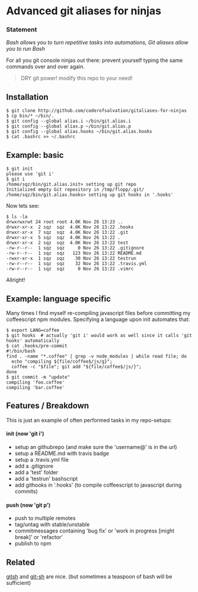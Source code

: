 Advanced git aliases for ninjas
===============================

### Statement ###

*Bash allows you to turn repetitive tasks into automations, Git aliases allow you to run Bash*

For all you git console ninjas out there: prevent yourself typing the same commands over and over again.

> DRY git power! modify this repo to your need!

## Installation

    $ git clone http://github.com/coderofsalvation/gitaliases-for-ninjas
    $ cp bin/* ~/bin/.
    $ git config --global alias.i ~/bin/git.alias.i
    $ git config --global alias.p ~/bin/git.alias.p
    $ git config --global alias.hooks ~/bin/git.alias.hooks
    $ cat .bashrc >> ~/.bashrc

## Example: basic

    $ git init
    please use 'git i'
    $ git i
    /home/sqz/bin/git.alias.init> setting up git repo 
    Initialized empty Git repository in /tmp/flopp/.git/
    /home/sqz/bin/git.alias.hooks> setting up git hooks in '.hooks'

Now lets see:    

    $ ls -la
    drwxrwxrwt 24 root root 4.0K Nov 26 13:23 ..
    drwxr-xr-x  2 sqz  sqz  4.0K Nov 26 13:22 .hooks
    drwxr-xr-x  7 sqz  sqz  4.0K Nov 26 13:22 .git
    drwxr-xr-x  5 sqz  sqz  4.0K Nov 26 13:22 .
    drwxr-xr-x  2 sqz  sqz  4.0K Nov 26 13:22 test
    -rw-r--r--  1 sqz  sqz     0 Nov 26 13:22 .gitignore
    -rw-r--r--  1 sqz  sqz   123 Nov 26 13:22 README.md
    -rwxr-xr-x  1 sqz  sqz    30 Nov 26 13:22 testrun
    -rw-r--r--  1 sqz  sqz    32 Nov 26 13:22 .travis.yml
    -rw-r--r--  1 sqz  sqz     0 Nov 26 13:22 .vimrc

Allright!

## Example: language specific

Many times I find myself re-compiling javascript files before committing my coffeescript npm modules.
Specifying a language upon init automates that:

    $ export LANG=coffee
    $ git hooks  # actually 'git i' would work as well since it calls 'git hooks' automatically 
    $ cat .hooks/pre-commit 
    #!/bin/bash
    find . -name "*.coffee" | grep -v node_modules | while read file; do
      echo "compiling ${file/coffee$/js/g}";
      coffee -c "$file"; git add "${file/coffee$/js/}";
    done
    $ git commit -m "update"
    compiling 'foo.coffee'
    compiling 'bar.coffee'

## Features / Breakdown

This is just an example of often performed tasks in my repo-setups:

#### init (now 'git i')

* setup an githubrepo (and make sure the 'username@' is in the url)
* setup a README.md with travis badge
* setup a .travis.yml file
* add a .gitignore
* add a 'test' folder
* add a 'testrun' bashscript
* add githooks in '.hooks' (to compile coffeescript to javascript during commits)

#### push (now 'git p')

* push to multiple remotes
* tag/untag with stable/unstable 
* commitmessages containing 'bug fix' or 'work in progress [might break]' or 'refactor'
* publish to npm

## Related

[gitsh](https://github.com/thoughtbot/gitsh) and [git-sh](https://github.com/rtomayko/git-sh) are nice.
(but sometimes a teaspoon of bash will be sufficient)


